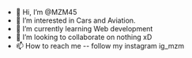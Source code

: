 - 👋 Hi, I’m @MZM45
- 👀 I’m interested in Cars and Aviation.
- 🌱 I’m currently learning Web development
- 💞️ I’m looking to collaborate on nothing xD
- 📫 How to reach me -- follow my instagram ig_mzm

<!---
MZM45/MZM45 is a ✨ special ✨ repository because its `README.md` (this file) appears on your GitHub profile.
You can click the Preview link to take a look at your changes.
--->
